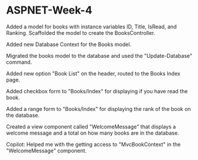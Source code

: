 # ASPNET-Week-4

Added a model for books with instance variables ID, Title, IsRead, and Ranking. Scaffolded the model to create the BooksController.

Added new Database Context for the Books model.

Migrated the books model to the database and used the "Update-Database" command. 

Added new option "Book List" on the header, routed to the Books Index page.

Added checkbox form to "Books/Index" for displaying if you have read the book.

Added a range form to "Books/Index" for displaying the rank of the book on the database.

Created a view component called "WelcomeMessage" that displays a welcome message and a total on how many books are in the database.

Copilot: Helped me with the getting access to "MvcBookContext" in the "WelcomeMessage" component. 
